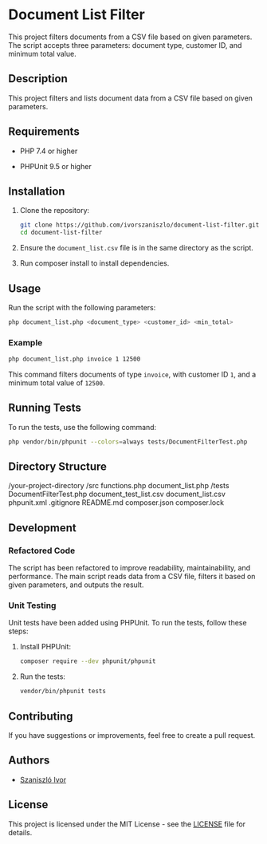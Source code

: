 
# Document List Filter

This project filters documents from a CSV file based on given parameters. The script accepts three parameters: document type, customer ID, and minimum total value.

## Description

This project filters and lists document data from a CSV file based on given parameters.

## Requirements

- PHP 7.4 or higher

- PHPUnit 9.5 or higher

## Installation

1. Clone the repository:

   ```sh
   git clone https://github.com/ivorszaniszlo/document-list-filter.git
   cd document-list-filter
   ```

2. Ensure the `document_list.csv` file is in the same directory as the script.

3. Run composer install to install dependencies.

## Usage

Run the script with the following parameters:

```sh
php document_list.php <document_type> <customer_id> <min_total>
```

### Example

```sh
php document_list.php invoice 1 12500
```

This command filters documents of type `invoice`, with customer ID `1`, and a minimum total value of `12500`.

## Running Tests

To run the tests, use the following command:

```sh
php vendor/bin/phpunit --colors=always tests/DocumentFilterTest.php
```

## Directory Structure

/your-project-directory
    /src
        functions.php
        document_list.php
    /tests
        DocumentFilterTest.php
        document_test_list.csv
    document_list.csv
    phpunit.xml
    .gitignore
    README.md
    composer.json
    composer.lock


## Development

### Refactored Code

The script has been refactored to improve readability, maintainability, and performance. The main script reads data from a CSV file, filters it based on given parameters, and outputs the result.

### Unit Testing

Unit tests have been added using PHPUnit. To run the tests, follow these steps:

1. Install PHPUnit:

   ```sh
   composer require --dev phpunit/phpunit
   ```

2. Run the tests:

   ```sh
   vendor/bin/phpunit tests
   ```

## Contributing

If you have suggestions or improvements, feel free to create a pull request.

## Authors

- [Szaniszló Ivor](https://github.com/ivorszaniszlo)

## License

This project is licensed under the MIT License - see the [LICENSE](LICENSE) file for details.


